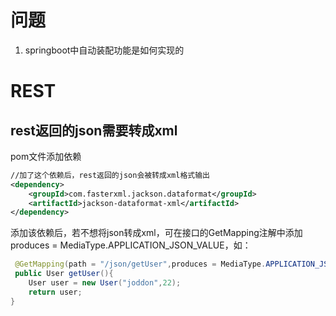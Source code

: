 # 问题
1. springboot中自动装配功能是如何实现的

# REST

## rest返回的json需要转成xml
pom文件添加依赖
~~~xml
//加了这个依赖后，rest返回的json会被转成xml格式输出
<dependency>
    <groupId>com.fasterxml.jackson.dataformat</groupId>
    <artifactId>jackson-dataformat-xml</artifactId>
</dependency>
~~~
添加该依赖后，若不想将json转成xml，可在接口的GetMapping注解中添加produces = MediaType.APPLICATION_JSON_VALUE，如：
~~~java
 @GetMapping(path = "/json/getUser",produces = MediaType.APPLICATION_JSON_VALUE)
 public User getUser(){
    User user = new User("joddon",22);
    return user;
}
~~~

